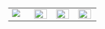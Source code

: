   <table valign="top" align="center">
  <tr>
    <td width="20%" height="100%" valign="top" align="left">
      <a href="_research/research1.md">
        <img style="float: center;" src="assets/images/Gautam_Hpa_infectedPlant.JPG"/>
      </a>
    </td>
    <td width="20%" height="100%" valign="top" style="border: none;">
      <a href="/research2.md">
        <img style="float: center;" src="assets/images/Gautam_Hpa_infectedPlant.JPG" height="95%" width="95%"/>
      </a>    
    </td>
    <td width="20%" height="100%" valign="top" style="border: none;">
      <a href="/research3.md">
        <img style="float: center;" src="assets/images/Gautam_Hpa_infectedPlant.JPG" height="95%" width="95%"/>
      </a>
    </td>
    <td width="20%" height="100%" valign="top" style="border: none;">
      <a href="/research4.md">
        <img style="float: center;" src="assets/images/Gautam_Hpa_infectedPlant.JPG" height="95%" width="95%"/>
      </a>
    </td>
  </tr>
  </table>
